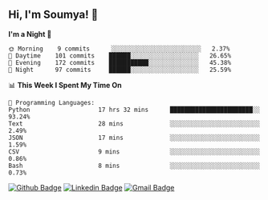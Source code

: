 ## Hi, I'm Soumya! 👋

<!--START_SECTION:waka-->
**I'm a Night 🦉** 

```text
🌞 Morning    9 commits      ░░░░░░░░░░░░░░░░░░░░░░░░░   2.37% 
🌆 Daytime    101 commits    ██████░░░░░░░░░░░░░░░░░░░   26.65% 
🌃 Evening    172 commits    ███████████░░░░░░░░░░░░░░   45.38% 
🌙 Night      97 commits     ██████░░░░░░░░░░░░░░░░░░░   25.59%

```


📊 **This Week I Spent My Time On** 

```text
💬 Programming Languages: 
Python                   17 hrs 32 mins      ███████████████████████░░   93.24% 
Text                     28 mins             ░░░░░░░░░░░░░░░░░░░░░░░░░   2.49% 
JSON                     17 mins             ░░░░░░░░░░░░░░░░░░░░░░░░░   1.59% 
CSV                      9 mins              ░░░░░░░░░░░░░░░░░░░░░░░░░   0.86% 
Bash                     8 mins              ░░░░░░░░░░░░░░░░░░░░░░░░░   0.73%

```


<!--END_SECTION:waka-->

[![Github Badge](https://img.shields.io/badge/-rubyruins-grey?style=for-the-badge&logo=github&logoColor=white&link=https://github.com/rubyruins/)](https://www.github.com/rubyruins/) 
[![Linkedin Badge](https://img.shields.io/badge/-Soumya%20Parekh-0072b1?style=for-the-badge&logo=Linkedin&logoColor=white&link=https://www.linkedin.com/in/Soumya-Parekh/)](https://www.linkedin.com/in/Soumya-Parekh/) 
[![Gmail Badge](https://img.shields.io/badge/-soumya.parekh@somaiya.edu-c14438?style=for-the-badge&logo=Gmail&logoColor=white&link=mailto:soumya.parekh@somaiya.edu)](mailto:soumya.parekh@somaiya.edu) 
